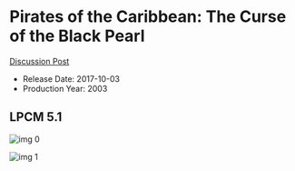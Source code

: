 # Pirates of the Caribbean: The Curse of the Black Pearl

[Discussion Post](https://www.avsforum.com/threads/bass-eq-for-filtered-movies.2995212/post-57015368)

* Release Date: 2017-10-03
* Production Year: 2003

## LPCM 5.1

![img 0](https://i.imgur.com/cSSIeYo.jpg)

![img 1](https://i.imgur.com/YD2mPs2.jpg)

